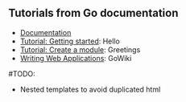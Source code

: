 ## Tutorials from Go documentation

- [Documentation](https://golang.org/doc/)
- [Tutorial: Getting started](https://golang.org/doc/tutorial/getting-started.html): Hello
- [Tutorial: Create a module](https://golang.org/doc/tutorial/create-module.html): Greetings
- [Writing Web Applications](https://golang.org/doc/articles/wiki/): GoWiki

#TODO:
- Nested templates to avoid duplicated html